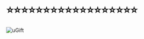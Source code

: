 # ⭐️⭐️⭐️⭐️⭐️⭐️⭐️⭐️⭐️⭐️⭐️⭐️⭐️⭐️⭐️⭐️⭐️⭐️

![uGift](https://user-images.githubusercontent.com/25943655/146305107-5ca7b50d-eee9-4531-97c0-6f1b782dcf46.gif)

